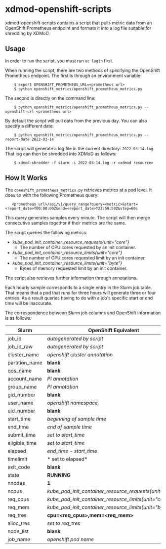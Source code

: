 # xdmod-openshift-scripts

xdmod-openshift-scripts contains a script that pulls metric data from an OpenShift Prometheus
endpoint and formats it into a log file suitable for shredding by XDMoD.

## Usage

In order to run the script, you must run `oc login` first.

When running the script, there are two methods of specifying the OpenShift Prometheus
endpoint. The first is through an environment variable:

```
    $ export OPENSHIFT_PROMETHEUS_URL=<prometheus url>
    $ python openshift_metrics/openshift_prometheus_metrics.py 
```

The second is directly on the command line:

```
    $ python openshift_metrics/openshift_prometheus_metrics.py --openshift-url <prometheus url>
```

By default the script will pull data from the previous day. You can also specify a different
date:

```
    $ python openshift_metrics/openshift_prometheus_metrics.py --report-date 2022-03-14
```

The script will generate a log file in the current directory: `2022-03-14.log`. That log can
then be shredded into XDMoD as follows:

```
    $ xdmod-shredder -f slurm -i 2022-03-14.log -r <xdmod resource>
```

## How It Works

The `openshift_prometheus_metrics.py` retrieves metrics at a pod level. It does so with the
following Prometheus query:

```
   <prometheus_url>/api/v1/query_range?query=<metric>&start=<report_date>T00:00:00Z&end=<report_date>T23:59:59Z&step=60s
```

This query generates samples every minute. The script will then merge consecutive samples
together if their metrics are the same.

The script queries the following metrics:

* *kube_pod_init_container_resource_requests{unit="core"}*
   * The number of CPU cores requested by an init container.
* *kube_pod_init_container_resource_limits{unit="core"}*
   * The number of CPU cores requested limit by an init container.
* *kube_pod_init_container_resource_limits{unit="byte"}*
   * Bytes of memory requested limit by an init container.

The script also retrieves further information through annotations.

Each hourly sample corresponds to a single entry in the Slurm job table.
That means that a pod that runs for three hours will generate three or four
entries. As a result queries having to do with a job's specific start or end
time will be inaccurate.

The correspondence between Slurm job columns and OpenShift information is
as follows:


| Slurm          | OpenShift Equivalent                                     |
|----------------|----------------------------------------------------------|
| job_id         | *autogenerated by script*                                |
| job_id_raw     | *autogenerated by script*                                |
| cluster_name   | *openshift cluster annotation*                           |
| partition_name | **blank**                                                |
| qos_name       | **blank**                                                |
| account_name   | *PI annotation*                                          |
| group_name     | *PI annotation*                                          |
| gid_number     | **blank**                                                |
| user_name      | *openshift namespace*                                    |
| uid_number     | **blank**                                                |
| start_time     | *beginning of sample time*                               |
| end_time       | *end of sample time*                                     |
| submit_time    | *set to start_time*                                      |
| eligible_time  | *set to start_time*                                      |
| elapsed        | *end_time - start_time*                                  |
| timelimit      | * set to elapsed*                                        |
| exit_code      | **blank**                                                |
| state          | **RUNNING**                                              |
| nnodes         | **1**                                                    |
| ncpus          | *kube_pod_init_container_resource_requests{unit="core"}* |
| req_cpus       | *kube_pod_init_container_resource_limits{unit="core"}*   |
| req_mem        | *kube_pod_init_container_resource_limits{unit="byte"}*   |
| req_tres       | **cpu=<req_cpus>,mem=<req_mem>**                         |
| alloc_tres     | *set to req_tres*                                        |
| node_list      | **blank**                                                |
| job_name       | *openshift pod name*                                     |

